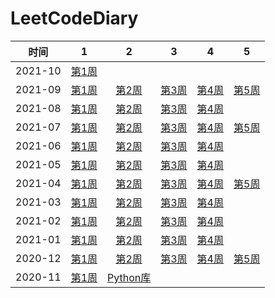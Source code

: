 <!--
 * @Description: 
 * @Autor: Au3C2
 * @Date: 2021-03-28 12:09:22
 * @LastEditors: Au3C2
 * @LastEditTime: 2021-10-09 15:05:53
-->

# LeetCodeDiary


|时间|1|2|3|4|5|
|:-:|:-:|:-:|:-:|:-:|:-:|
|2021-10|[第1周](Note/202110第1周.md)|
|2021-09|[第1周](Note/202109第1周.md)|[第2周](Note/202109第2周.md)|[第3周](Note/202109第3周.md)|[第4周](Note/202109第4周.md)|[第5周](Note/202109第5周.md)|
|2021-08|[第1周](Note/202108第1周.md)|[第2周](Note/202108第2周.md)|[第3周](Note/202108第3周.md)|[第4周](Note/202108第4周.md)||
|2021-07|[第1周](Note/202107第1周.md)|[第2周](Note/202107第2周.md)|[第3周](Note/202107第3周.md)|[第4周](Note/202107第4周.md)|[第5周](Note/202107第5周.md)|
|2021-06|[第1周](Note/202106第1周.md)|[第2周](Note/202106第2周.md)|[第3周](Note/202106第3周.md)|[第4周](Note/202106第4周.md)||
|2021-05|[第1周](Note/202105第1周.md)|[第2周](Note/202105第2周.md)|[第3周](Note/202105第3周.md)|[第4周](Note/202105第4周.md)||
|2021-04|[第1周](Note/202104第1周.md)|[第2周](Note/202104第2周.md)|[第3周](Note/202104第3周.md)|[第4周](Note/202104第4周.md)|[第5周](Note/202104第5周.md)|
|2021-03|[第1周](Note/202103第1周.md)|[第2周](Note/202103第2周.md)|[第3周](Note/202103第3周.md)|[第4周](Note/202103第4周.md)||
|2021-02|[第1周](Note/202102第1周.md)|[第2周](Note/202102第2周.md)|[第3周](Note/202102第3周.md)|[第4周](Note/202102第4周.md)||
|2021-01|[第1周](Note/202101第1周.md)|[第2周](Note/202101第2周.md)|[第3周](Note/202101第3周.md)|[第4周](Note/202101第4周.md)||
|2020-12|[第1周](Note/202012第1周.md)|[第2周](Note/202012第2周.md)|[第3周](Note/202012第3周.md)|[第4周](Note/202012第4周.md)|[第5周](Note/202012第5周.md)|
|2020-11|[第1周](Note/202011第4周.md)|[Python库](Note/python标准库.md)||||
